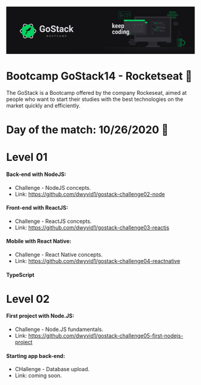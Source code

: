 ![Bootcamp GoStack](https://github.com/dwyvid1/bootcamp-gostack/blob/main/assets/bootcamp-gostack.png)

# Bootcamp GoStack14 - Rocketseat :rocket:

The GoStack is a Bootcamp offered by the company Rockeseat, aimed at people who want to start their studies with the best technologies on the market quickly and efficiently.

# Day of the match: 10/26/2020 :checkered_flag:

# Level 01
#### Back-end with NodeJS:
* Challenge - NodeJS concepts.
* Link: https://github.com/dwyvid1/gostack-challenge02-node
#### Front-end with ReactJS:
* Challenge - ReactJS concepts.
* Link: https://github.com/dwyvid1/gostack-challenge03-reactjs
#### Mobile with React Native:
* Challenge - React Native concepts.
* Link: https://github.com/dwyvid1/gostack-challenge04-reactnative
#### TypeScript

# Level 02
#### First project with Node.JS:
* Challenge - Node.JS fundamentals.
* Link: https://github.com/dwyvid1/gostack-challenge05-first-nodejs-project
#### Starting app back-end:
* CHallenge - Database upload.
* Link: coming soon.
